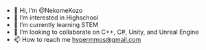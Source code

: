 - 👋 Hi, I’m @NekomeKozo
- 👀 I’m interested in Highschool
- 🌱 I’m currently learning STEM
- 💞️ I’m looking to collaborate on C++, C#, Unity, and Unreal Engine
- 📫 How to reach me hypermmos@gmail.com

<!---
NekomeKozo/NekomeKozo is a ✨ special ✨ repository because its `README.md` (this file) appears on your GitHub profile.
You can click the Preview link to take a look at your changes.
--->
